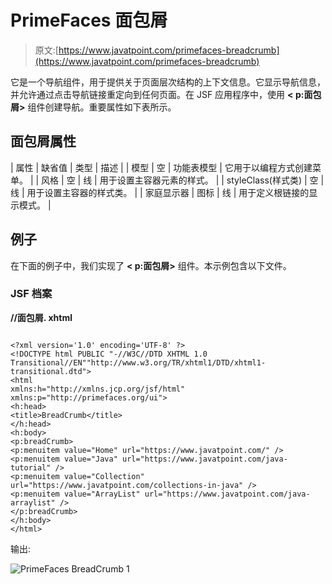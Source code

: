 # PrimeFaces 面包屑

> 原文:[https://www.javatpoint.com/primefaces-breadcrumb](https://www.javatpoint.com/primefaces-breadcrumb)

它是一个导航组件，用于提供关于页面层次结构的上下文信息。它显示导航信息，并允许通过点击导航链接重定向到任何页面。在 JSF 应用程序中，使用 **< p:面包屑>** 组件创建导航。重要属性如下表所示。

## 面包屑属性

| 属性 | 缺省值 | 类型 | 描述 |
| 模型 | 空 | 功能表模型 | 它用于以编程方式创建菜单。 |
| 风格 | 空 | 线 | 用于设置主容器元素的样式。 |
| styleClass(样式类) | 空 | 线 | 用于设置主容器的样式类。 |
| 家庭显示器 | 图标 | 线 | 用于定义根链接的显示模式。 |

## 例子

在下面的例子中，我们实现了 **< p:面包屑>** 组件。本示例包含以下文件。

### JSF 档案

**//面包屑. xhtml**

```

<?xml version='1.0' encoding='UTF-8' ?>
<!DOCTYPE html PUBLIC "-//W3C//DTD XHTML 1.0 Transitional//EN""http://www.w3.org/TR/xhtml1/DTD/xhtml1-transitional.dtd">
<html 
xmlns:h="http://xmlns.jcp.org/jsf/html"
xmlns:p="http://primefaces.org/ui">
<h:head>
<title>BreadCrumb</title>
</h:head>
<h:body>
<p:breadCrumb>
<p:menuitem value="Home" url="https://www.javatpoint.com/" />
<p:menuitem value="Java" url="https://www.javatpoint.com/java-tutorial" />
<p:menuitem value="Collection" url="https://www.javatpoint.com/collections-in-java" />
<p:menuitem value="ArrayList" url="https://www.javatpoint.com/java-arraylist" />
</p:breadCrumb>
</h:body>
</html>

```

输出:

![PrimeFaces BreadCrumb 1](../Images/01e5ab86a5fab0ba6b90ac1b0faa716f.png)